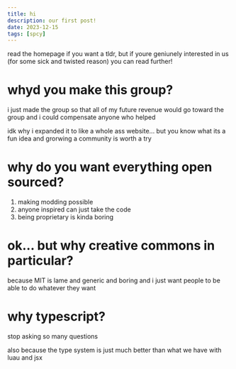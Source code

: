 ```yaml
---
title: hi 
description: our first post!
date: 2023-12-15
tags: [spcy]
---
```


read the homepage if you want a tldr, but if youre geniunely interested in us (for some sick and twisted reason) you can read further!

# whyd you make this group?
i just made the group so that all of my future revenue would go toward the group and i could compensate anyone who helped

idk why i expanded it to like a whole ass website... but you know what its a fun idea and grorwing a community is worth a try

# why do you want everything open sourced?
1. making modding possible
2. anyone inspired can just take the code
3. being proprietary is kinda boring

# ok... but why creative commons in particular?
because MIT is lame and generic and boring and i just want people to be able to do whatever they want

# why typescript?
stop asking so many questions

also because the type system is just much better than what we have with luau and jsx

